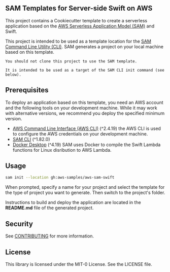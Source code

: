 ## SAM Templates for Server-side Swift on AWS

This project contains a Cookiecutter template to create a serverless application based on the [AWS Serverless Application Model (SAM)](https://docs.aws.amazon.com/serverless-application-model/latest/developerguide/sam-specification.html) and Swift.

This project is intended to be used as a template location for the [SAM Command Line Utility (CLI)](https://docs.aws.amazon.com/serverless-application-model/latest/developerguide/install-sam-cli.html). SAM generates a project on your local machine based on this template.


``` text
You should not clone this project to use the SAM template. 

It is intended to be used as a target of the SAM CLI init command (see below).
```

## Prerequisites

To deploy an application based on this template, you need an AWS account and the following tools on your development machine. While it may work with alternative versions, we recommend you deploy the specified minimum version.

* [AWS Command Line Interface (AWS CLI)](https://docs.aws.amazon.com/cli/latest/userguide/install-cliv2.html) (^2.4.19) the AWS CLI is used to configure the AWS credentials on your development machine.
* [SAM CLI](https://docs.aws.amazon.com/serverless-application-model/latest/developerguide/install-sam-cli.html) (^1.82.0)
* [Docker Desktop](https://www.docker.com/products/docker-desktop) (^4.19) SAM uses Docker to compile the Swift Lambda functions for Linux disribution to AWS Lambda.


## Usage

``` bash
sam init --location gh:aws-samples/aws-sam-swift
```

When prompted, specify a name for your project and select the template for the type of project you want to generate. Then switch to the project's folder. 

Instructions to build and deploy the application are located in the **README.md** file of the generated project.

## Security

See [CONTRIBUTING](CONTRIBUTING.md#security-issue-notifications) for more information.

## License

This library is licensed under the MIT-0 License. See the LICENSE file.

